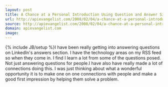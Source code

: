 ```yaml
---
layout: post
title: A Chance at a Personal Introduction Using Question and Answer Sites
url: http://apievangelist.com/2008/02/04/a-chance-at-a-personal-introduction-using-question-and-answer-sites/
source: http://apievangelist.com/2008/02/04/a-chance-at-a-personal-introduction-using-question-and-answer-sites/
domain: apievangelist.com
image: 
---
```

{% include JB/setup %}I have been really getting into answering questions on LinkedIn's answers section.  I have the technology areas on my RSS feed so when they come in.  I find I learn a lot from some of the questions posed.  Not just answering questions for people.I have also have really made a lot of connections doing this.  I was just thinking about what a wonderful opportunity it is to make one on one connections with people and make a good first impression by helping them solve a problem.